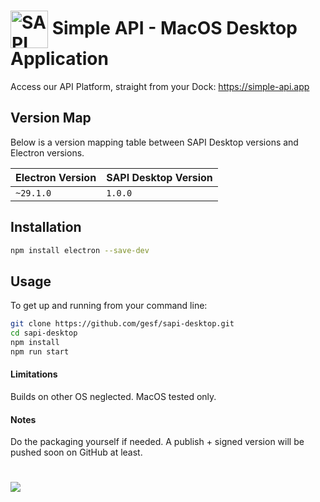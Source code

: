 # <img src="http://simple-api.app/assets/logo.png" width="60px" align="center" alt="SAPI icon"> Simple API - MacOS Desktop Application

Access our API Platform, straight from your Dock: https://simple-api.app

## Version Map

Below is a version mapping table between SAPI Desktop versions and Electron versions.

| Electron Version | SAPI Desktop Version |
|------------------|----------------------|
| `~29.1.0`        | `1.0.0`              |

## Installation

```sh
npm install electron --save-dev
```

## Usage

To get up and running from your command line:

```sh
git clone https://github.com/gesf/sapi-desktop.git
cd sapi-desktop
npm install
npm run start
```

#### Limitations

Builds on other OS neglected. MacOS tested only.

#### Notes

Do the packaging yourself if needed. A publish + signed version will be pushed soon on GitHub at least.

# <img src="https://simple-api.app/assets/sapi-dock.png" align="center">
